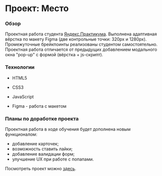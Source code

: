 # Проект: Место


### Обзор
Проектная работа студента [Яндекс.Практикума](https://practicum.yandex.ru/web/). Выполнена адаптивная вёрстка по макету Figma (две контрольные точки: 320px и 1280px). Промежуточные брейкпоинты реализованы студентом самостоятельно. Проектная работа отличается от предыдущих добавлением модального окна "pop-up" с формой  (вёрстка + js-скрипт).

### Технологии

* HTML5

* CSS3

* JavaScript

* Figma - работа с макетом

### Планы по доработке проекта
Проектная работа в ходе обучения будет дополнена новым функционалом:

 - добавление карточек;
 - возможность ставить лайки;
 - добавление валидации форм;
 - улучшение UX при работе с попапами.

Посмотреть проект можно [здесь](https://yurlovaviktoriya.github.io/mesto/index.html).

